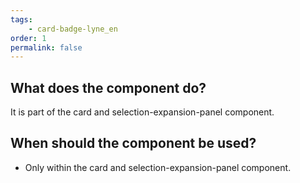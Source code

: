 ```yaml
---
tags: 
    - card-badge-lyne_en
order: 1
permalink: false
---
```


## What does the component do?
It is part of the card and selection-expansion-panel component.

## When should the component be used?
* Only within the card and selection-expansion-panel component.